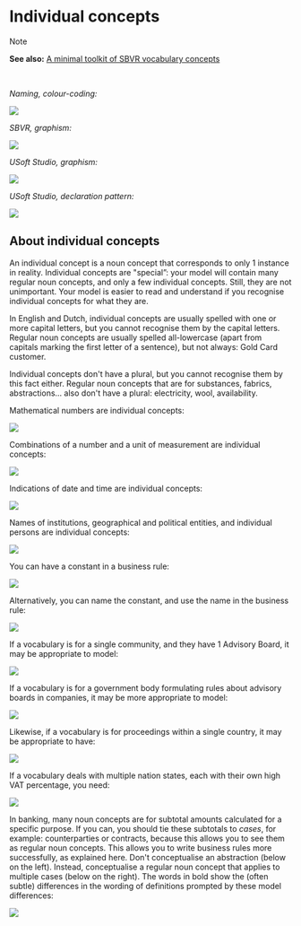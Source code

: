 # Individual concepts

> [!NOTE]
> **See also:** [A minimal toolkit of SBVR vocabulary concepts](/docs/Business%20rules/Vocabulary%20concepts/A%20minimal%20toolkit%20of%20SBVR%20vocabulary%20concepts.md)

 

*Naming, colour-coding:*

![](/api/Business%20rules/Vocabulary%20concepts/assets/3423c593-8c7a-4488-8f9c-14ecd185a2af.png)

*SBVR, graphism:*

![](/api/Business%20rules/Vocabulary%20concepts/assets/c272f5e7-0c89-46d2-9499-fce2081ff403.png)

*USoft Studio, graphism:*

![](/api/Business%20rules/Vocabulary%20concepts/assets/f672d197-2b84-478a-a132-e1ff62e95ac9.png)

*USoft Studio, declaration pattern:*

![](/api/Business%20rules/Vocabulary%20concepts/assets/3b679cd9-0476-4e26-89ad-4191cb63c2fc.png)

## About individual concepts

An individual concept is a noun concept that corresponds to only 1 instance in reality. Individual concepts are "special”: your model will contain many regular noun concepts, and only a few individual concepts. Still, they are not unimportant. Your model is easier to read and understand if you recognise individual concepts for what they are.

In English and Dutch, individual concepts are usually spelled with one or more capital letters, but you cannot recognise them by the capital letters. Regular noun concepts are usually spelled all-lowercase (apart from capitals marking the first letter of a sentence), but not always: Gold Card customer.

Individual concepts don't have a plural, but you cannot recognise them by this fact either. Regular noun concepts that are for substances, fabrics, abstractions… also don't have a plural: electricity, wool, availability.

Mathematical numbers are individual concepts:

![](/api/Business%20rules/Vocabulary%20concepts/assets/abb9635e-6643-452b-99a6-1282c02b1d20.png)

Combinations of a number and a unit of measurement are individual concepts:

![](/api/Business%20rules/Vocabulary%20concepts/assets/d15dcba0-e942-4cee-9de7-79300c719f66.png)

Indications of date and time are individual concepts:

![](/api/Business%20rules/Vocabulary%20concepts/assets/2ad2d2c1-ee66-4453-aac8-16a2fce7b294.png)

Names of institutions, geographical and political entities, and individual persons are individual concepts:

![](/api/Business%20rules/Vocabulary%20concepts/assets/66d30173-7e08-49c5-99eb-208aa705cee1.png)

You can have a constant in a business rule:

![](/api/Business%20rules/Vocabulary%20concepts/assets/82d57cd9-6a02-411b-ba1c-884365f3738e.png)

Alternatively, you can name the constant, and use the name in the business rule:

![](/api/Business%20rules/Vocabulary%20concepts/assets/51c1aa27-969e-418d-a26c-b2c10fb34359.png)

If a vocabulary is for a single community, and they have 1 Advisory Board, it may be appropriate to model:

![](/api/Business%20rules/Vocabulary%20concepts/assets/469779fd-381c-48b3-9b58-02ec8f882648.png)

If a vocabulary is for a government body formulating rules about advisory boards in companies, it may be more appropriate to model:

![](/api/Business%20rules/Vocabulary%20concepts/assets/8ce1f5c3-4b01-465a-9662-05c9fdea50ba.png)

Likewise, if a vocabulary is for proceedings within a single country, it may be appropriate to have:

![](/api/Business%20rules/Vocabulary%20concepts/assets/24190a38-edd4-4cc1-a980-45b4332ef8f4.png)

If a vocabulary deals with multiple nation states, each with their own high VAT percentage, you need:

![](/api/Business%20rules/Vocabulary%20concepts/assets/85317526-04d7-4d03-81e7-95f2ddb10904.png)

In banking, many noun concepts are for subtotal amounts calculated for a specific purpose. If you can, you should tie these subtotals to *cases*, for example: counterparties or contracts, because this allows you to see them as regular noun concepts. This allows you to write business rules more successfully, as explained here. Don't conceptualise an abstraction (below on the left). Instead, conceptualise a regular noun concept that applies to multiple cases (below on the right). The words in bold show the (often subtle) differences in the wording of definitions prompted by these model differences:

![](/api/Business%20rules/Vocabulary%20concepts/assets/f82177b5-ba6c-4052-a4bb-5184cb7967bd.png)

 